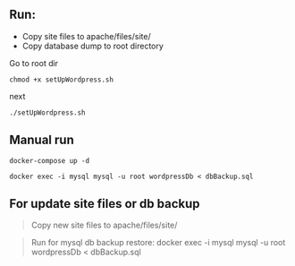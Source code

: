 

## Run:

 - Copy site files to apache/files/site/
 - Copy database dump to root directory

Go to root dir
```
chmod +x setUpWordpress.sh
```
next
```
./setUpWordpress.sh
```


## Manual run

```
docker-compose up -d
```

```
docker exec -i mysql mysql -u root wordpressDb < dbBackup.sql
```

## For update site files or db backup

> Copy new site files to apache/files/site/

> Run for mysql db backup restore:  docker exec -i mysql mysql -u root wordpressDb < dbBackup.sql

